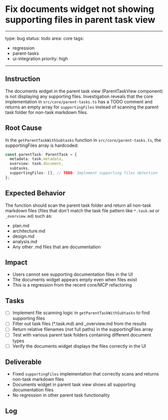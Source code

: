 # Fix documents widget not showing supporting files in parent task view

---
type: bug
status: todo
area: core
tags:
  - regression
  - parent-tasks
  - ui-integration
priority: high
---


## Instruction
The documents widget in the parent task view (ParentTaskView component) is not displaying any supporting files. Investigation reveals that the core implementation in `src/core/parent-tasks.ts` has a TODO comment and returns an empty array for `supportingFiles` instead of scanning the parent task folder for non-task markdown files.

## Root Cause
In the `getParentTaskWithSubtasks` function in `src/core/parent-tasks.ts`, the supportingFiles array is hardcoded:
```typescript
const parentTask: ParentTask = {
  metadata: task.metadata,
  overview: task.document,
  subtasks,
  supportingFiles: [], // TODO: Implement supporting files detection
};
```

## Expected Behavior
The function should scan the parent task folder and return all non-task markdown files (files that don't match the task file pattern like `*.task.md` or `_overview.md`) such as:
- plan.md
- architecture.md  
- design.md
- analysis.md
- Any other .md files that are documentation

## Impact
- Users cannot see supporting documentation files in the UI
- The documents widget appears empty even when files exist
- This is a regression from the recent core/MCP refactoring

## Tasks
- [ ] Implement file scanning logic in `getParentTaskWithSubtasks` to find supporting files
- [ ] Filter out task files (*.task.md) and _overview.md from the results  
- [ ] Return relative filenames (not full paths) in the supportingFiles array
- [ ] Test with various parent task folders containing different document types
- [ ] Verify the documents widget displays the files correctly in the UI

## Deliverable
- Fixed `supportingFiles` implementation that correctly scans and returns non-task markdown files
- Documents widget in parent task view shows all supporting documentation files
- No regression in other parent task functionality

## Log
